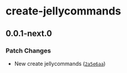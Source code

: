 # create-jellycommands

## 0.0.1-next.0

### Patch Changes

-   New create jellycommands ([`2a5e6aa`](https://github.com/ghostdevv/jellycommands/commit/2a5e6aa7ee3da6c658f964fc9951f5795a009534))
